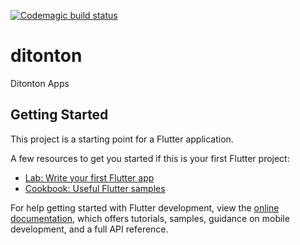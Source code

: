 [![Codemagic build status](https://api.codemagic.io/apps/659aae3aca834b4197811c82/659aae3aca834b4197811c81/status_badge.svg)](https://codemagic.io/apps/659aae3aca834b4197811c82/659aae3aca834b4197811c81/latest_build)

# ditonton

Ditonton Apps

## Getting Started

This project is a starting point for a Flutter application.

A few resources to get you started if this is your first Flutter project:

- [Lab: Write your first Flutter app](https://docs.flutter.dev/get-started/codelab)
- [Cookbook: Useful Flutter samples](https://docs.flutter.dev/cookbook)

For help getting started with Flutter development, view the
[online documentation](https://docs.flutter.dev/), which offers tutorials,
samples, guidance on mobile development, and a full API reference.
